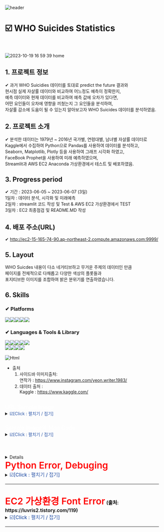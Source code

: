 ![header](https://capsule-render.vercel.app/api?section=footer&type=slice&reversal=true&color=gradient&height=170&text=WHO%20Suicides%20Statistics&animation=twinkling&fontSize=53&fontColor=fed&fontAlign=50&fontAlignY=50&textBg=true&&rotate=-3&desc=the9world&descSize=20&descAlign=50&descAlignY=15&stroke=9F1FF0&strokeWidth=1&)

# ☑️ WHO Suicides Statistics
<br><br>
![2023-10-19 16 59 39 home](https://github.com/the9world/who_suicides/assets/130967390/7aa1278a-3f41-438c-9373-66d61fdfb93b)

## 1. 프로젝트 정보  
✔ 과거 WHO Suicidies 데이터를 토대로 predict the future 결과와  
현시점 실제 자살률 데이터와 비교하여 어느정도 예측이 정확한지,  
예측 데이터와 현재 데이터를 비교하여 예측 값에 오차가 있다면,  
어떤 요인들이 오차에 영향을 끼쳤는지 그 요인들을 분석하여,  
자살률 감소에 도움이 될 수 있는지 알아보고자 WHO Suicides 데이터를 분석하였음.


## 2. 프로젝트 소개  
✔ 분석한 데이터는 1979년 ~ 2016년 국가별, 연령대별, 남녀별 자살률 데이터로  
Kaggle에서 수집하여 Python으로 Pandas를 사용하여 데이터를 분석하고,  
Seaborn, Matplotlib, Plotly 등을 사용하여 그래프 시각화 하였고,  
FaceBook Prophet을 사용하여 미래 예측하였으며,  
Streamlit과 AWS EC2 Anaconda 가상환경에서 테스트 및 배포하였음.

## 3. Progress period  
✔ 기간 : 2023-06-05 ~ 2023-06-07 (3일)  
1일차 : 데이터 분석, 시각화 및 미래예측  
2일차 : streamlit 코드 작성 및 Test & AWS EC2 가상환경에서 TEST  
3일차 : EC2 최종점검 및 README.MD 작성

## 4. 배포 주소(URL)  
✔ http://ec2-15-165-74-90.ap-northeast-2.compute.amazonaws.com:9999/  

## 5. Layout
WHO Suicdes 내용이 다소 네거티브하고 무거운 주제의 데이터인 만큼  
페이지를 전체적으로 다채롭고 다양한 색상의 플롯들과  
포지티브한 이미지를 조합하여 밝은 분위기를 연출하였습니다.  

## 6. Skills
### ✔ Platforms  
<img src="https://img.shields.io/badge/windows-0078D6?style=for-the-badge&logo=windows&logoColor=white"><img src="https://img.shields.io/badge/linux-FCC624?style=for-the-badge&logo=linux&logoColor=black"><img src="https://img.shields.io/badge/ANACONDA-44A833?style=badge&logo=anaconda&logoColor=white"><img src="https://img.shields.io/badge/AMAZON-AWS-232F3E?style=badge&logo=amazonaws&logoColor=white"><img src="https://img.shields.io/badge/GITHUB-181717?style=badge&logo=github&logoColor=white">

### ✔ Languages & Tools & Library  
<img src="https://img.shields.io/badge/PYTHON-3776AB?style=for-the-badge&logo=python&logoColor=white"><img src="https://img.shields.io/badge/GIT-F05032?style=badge&logo=git&logoColor=white"><img src="https://img.shields.io/badge/GOOGLE-COLAB-F9AB00?style=badge&logo=googlecolab&logoColor=white"><img src="https://img.shields.io/badge/STREAMLIT-FF4B4B?style=badge&logo=streamlit&logoColor=white"><img src="https://img.shields.io/badge/PLOTLY-3F4F75?style=badge&logo=plotly&logoColor=white"><br><img src="https://img.shields.io/badge/SEABORN-150458?style=badge&logoColor=white"><img src="https://img.shields.io/badge/MATPLOTLIB-D70F64?style=badge&logoColor=white"><img src="https://img.shields.io/badge/PANDAS-E40000?style=badge&logoColor=white"><img src="https://img.shields.io/badge/PROPHET-FF7300?style=badge&logoColor=white">
<br><br>
<img alt="Html" src ="https://img.shields.io/badge/Python-3.9.16-red&logo=ff&logoColor=fed"/>

- 출처<br>
  1.  사이드바 이미지출처:  
  연작가 : https://www.instagram.com/yeon.writer.1983/
  2.  데이터 출처 :  
  Kaggle : https://www.kaggle.com/
<br><br>


<span style="color:white; font-weight:400;font-size:18px">
URL Sample Image</span>
<details><summary> 
<span style="color:#2D57A9;font-weight:400;font-size:15x">
☑️[Click : 펼치기 / 접기]</span>
</summary>

<img src="https://github.com/the9world/who_suicides/assets/130967390/a093298e-cf26-4361-917d-cdb31310e944" width="330" height="480"/>
<img src="https://github.com/the9world/who_suicides/assets/130967390/ad8cada5-b6c1-42bc-9550-7f6593dd2ff4" width="330" height="480"/>
<img src="https://github.com/the9world/who_suicides/assets/130967390/fbb962e1-3a04-453f-9e1e-2bb6b8b00676" width="330" height="480"/>
</details>
<br>

<span style="color:white; font-weight:400;font-size:18px">
Sample Image의 Map Code</span>
<details><summary> 
<span style="color:#2D57A9;font-weight:400;font-size:15x">
☑️[Click : 펼치기 / 접기]</span>
</summary>
<br>

seaborn과 plotly를 활용하여 파이차트와 lineplot등을 생성
```python


        if st.checkbox( '남녀 자살률 비교 ', value=True):
            # 남녀 자살 비교, 세계 : 한국
            fig_sex = go.Figure(data=[
                go.Pie(labels=df['sex'], values=df['suicides_no'], textinfo='label+percent',
                    name='world_sex', domain={'x': [0, 0.45]},
                    marker=dict(colors=['hotpink', 'purple'])),
                go.Pie(labels=df_kor['sex'], values=df_kor['suicides_no'], textinfo='label+percent',
                    name='kor_sex', domain={'x': [0.55, 1]},
                    marker=dict(colors=['hotpink', 'purple']))])

            fig_sex.update_layout(
                title={'text': "sex suicides", 'y': 0.95, 'x': 0.5, 'xanchor': 'right', 'yanchor': 'top'},
                annotations=[dict(text="""<span style='font-weight: bold; color: #B3A7DC'>↙World
                                  <span style='font-weight: bold; color: #84A7D3'>     Korea↘</span>""",
                                x=0.5, y=0.95, font_size=25, showarrow=False)])

            st.plotly_chart(fig_sex)

        with col2:
            st.subheader("2️⃣World & Korea 자살 비교")
            # 세계 데이터 평균과 한국 데이터 연도별 자살 비교
            fig_world_korea, ax = plt.subplots()
            sns.lineplot(data=df, x='year', y='suicides_no', color='r', label='World')
            sns.lineplot(data=df_kor, x='year', y='suicides_no', color='black', label='Korea')
            ax.set_title('World & Korea', fontsize=25, color='#959EA2')
            ax.legend()

            st.pyplot(fig_world_korea)
```

  
plotly express의 px.choropleth 함수 사용

```python
count_max_sui=pd.DataFrame(df.groupby(['year','country'])['suicides_no'].sum().reset_index())

fig4 = px.choropleth(count_max_sui.sort_values("year"), 
                        locations = 'country',
                        color = "suicides_no",
                        color_continuous_scale = 'bluyl',
                        locationmode='country names',
                        animation_frame= 'year')
fig4.update_layout( title=
               {'text': 'World Suicides Map',
                     'y': 1.0,
                     'x': 0.15,
                     'yanchor': 'top',
                     'font': {'size': 45}        }     )
```

</details>
<br>
<br>
<br>
<details>  </details>


<span style="color:red; font-weight:600;font-size:30px">
Python Error, Debuging
</span>
<details><summary>
<span style="color:#2D57A9;font-weight:500;font-size:16px">
☑️[Click : 펼치기 / 접기]</span>
</summary>

```python
# tab 기능 Warning message
tab1, tab2 = st.tabs(df, df1)
   with tab1:
   with tab2:
"""
Streamlit의 st.tab을 사용하면
대시보드에서 st.tab은 beta 기능이라는 Warning 메세지가 출력되어
비슷한 기능인 st.columns로 대체하였음.
"""
col1, col2 = st.columns(2)
   with col1:
   with col2:
```

```python
# 1. 미래예측 에러

df_prophet= df.copy()
df_prophet.reset_index(drop=False, inplace=True)
df_prophet.columns = ['ds', 'y']
df_prophet= df_prophet[:]

m= Prophet()
m.fit(df_prophet)
future= m.make_future_dataframe(periods=5, freq='Y')
forecast= m.predict(future)

fig= m.plot(forecast)

""" 
Prophet을 활용한 미래예측에는 YY/MM/DD(년월일) 전부가 필요하지만,
who_suicides의 year column은 "연도" 뿐인 데이터라서 Prophet에서 error가 발생,
기존 데이터 year column의 값 "연도"에 +"-01-01"을 추가하여 해결하였다.
"""

# 2. 해결

df['year'] = df['year'].astype(str) + '-01-01'

df_prophet= df.copy()
df_prophet.reset_index(drop=False, inplace=True)
df_prophet.columns = ['ds', 'y']
df_prophet= df_prophet[:]

m= Prophet()
m.fit(df_prophet)
future= m.make_future_dataframe(periods=5, freq='Y')
forecast= m.predict(future)

fig= m.plot(forecast)
```
</details>

---
<br>
<span style="color:red;font-weight:600;font-size:30px">
EC2 가상환경 Font Error</span>  

<span style="color:#000000;font-weight:600;font-size:16px">
(출처: https://luvris2.tistory.com/119)
</span>
<details><summary>
<span style="color:#2D57A9;font-weight:500;font-size:16px">
☑️[Click : 펼치기 / 접기]</span>
</summary>  

   - 폰트 관리 유틸리티 설치
```
sudo yum install fontconfig
```

   - 네이버 나눔 폰트 다운로드 후 압축 풀기
```
curl -o nanumfont.zip http://cdn.naver.com/naver/NanumFont/fontfiles/
NanumFont_TTF_ALL.zip 

sudo unzip -d /usr/share/fonts/nanum nanumfont.zip
```

  - 시스템 내 폰트의 캐쉬 정보 업데이트 (-f:강제생성, -v:진행도보기)
```
sudo fc-cache -f -v
```

   - 폰트 리스트 확인
```
fc-list
```

1. 리눅스(linux) 운영체제에서 matplotlib 한글 사용하기  
   - 한글폰트 유무 확인
fontconfig 를 이용하여 사용할 한글 폰트 확인  
저는 나눔고딕체를 사용할 예정이며, 리눅스 폰트 폴더에 설치해둔 상태입니다.  

- 터미널에서 fc-list 명령어 실행
     - 설치된 한글 폰트의 이름 확인
```
fc-list
```

- 한글폰트 설정
python을 입력하여 아래의 코드를 한 줄 한 줄 쳐서 확인  
파이썬의 버전과 설치 위치, 캐시 정보가 담긴 폴더의 이름을 알기 위함  
```
# 터미널에 입력
python
```
```
# 파이썬 에디터에 입력
import matplotlib
print(matplotlib.__version__) # matplotlib 버전확인
print(matplotlib.__file__) # 설치 폴더 경로 확인
print(matplotlib.get_cachedir()) # 캐시 폴더 경로 확인
```
- matplotlib에 한글 폰트 추가
  - 위에서 확인한 자신의 설치 폴더 경로에 맞게 폰트를 복사해줍니다.
  - 그 후 matplotlib의 폰트 캐시를 삭제합니다.  
      이는 새로 설치한 폰트를 업데이트해주는 역할을 합니다.
  - 저는 폰트 폴더에 모든 파일을 복사해서 넣어주었습니다.

```
# 터미널에 입력
#sudo cp -r /usr/share/fonts/truetype/nanum/Nanum* 아까 확인한 설치 폴더 위치+mpl-data/fonts/ttf/

sudo cp -r /usr/share/fonts/* /home/ec2-user/anaconda3/envs/streamlit3.7/lib/python3.7/site-packages/matplotlib/mpl-data/fonts/ttf/

rm -rf /home/ec2-user/.cache/matplotlib/*
```

- matplotlib에 한글 폰트 확인
  - python을 입력하여 아래의 코드를 한줄한줄 쳐서 확인해봅니다.
  - 이는 matplotlib에 추가한 한글 폰트가 정상적으로 추가되었는지 확인하기 위함입니다.
  - 코드 입력시 리스트가 보인다면 성공적으로 한글 폰트가 추가된 것입니다.
```
# 터미널에 입력
python
```

```
# 파이썬 에디터에 입력
import matplotlib
import matplotlib.font_manager

# 폰트 전체 리스트 확인
[i.fname for i in matplotlib.font_manager.fontManager.ttflist]

# 나눔 폰트 설치 확인
[f.name for f in matplotlib.font_manager.fontManager.ttflist if 'Nanum' in f.name]
```
</details>  

---  
